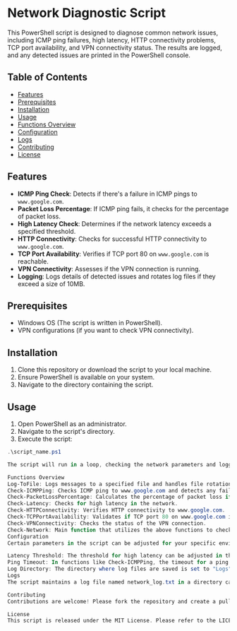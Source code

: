 # Network Diagnostic Script

This PowerShell script is designed to diagnose common network issues, including ICMP ping failures, high latency, HTTP connectivity problems, TCP port availability, and VPN connectivity status. The results are logged, and any detected issues are printed in the PowerShell console.

## Table of Contents

- [Features](#features)
- [Prerequisites](#prerequisites)
- [Installation](#installation)
- [Usage](#usage)
- [Functions Overview](#functions-overview)
- [Configuration](#configuration)
- [Logs](#logs)
- [Contributing](#contributing)
- [License](#license)

## Features

- **ICMP Ping Check**: Detects if there's a failure in ICMP pings to `www.google.com`.
- **Packet Loss Percentage**: If ICMP ping fails, it checks for the percentage of packet loss.
- **High Latency Check**: Determines if the network latency exceeds a specified threshold.
- **HTTP Connectivity**: Checks for successful HTTP connectivity to `www.google.com`.
- **TCP Port Availability**: Verifies if TCP port 80 on `www.google.com` is reachable.
- **VPN Connectivity**: Assesses if the VPN connection is running.
- **Logging**: Logs details of detected issues and rotates log files if they exceed a size of 10MB.

## Prerequisites

- Windows OS (The script is written in PowerShell).
- VPN configurations (if you want to check VPN connectivity).

## Installation

1. Clone this repository or download the script to your local machine.
2. Ensure PowerShell is available on your system.
3. Navigate to the directory containing the script.

## Usage

1. Open PowerShell as an administrator.
2. Navigate to the script's directory.
3. Execute the script:

```powershell
.\script_name.ps1

The script will run in a loop, checking the network parameters and logging any detected issues. Detected issues will also be displayed in the PowerShell console.

Functions Overview
Log-ToFile: Logs messages to a specified file and handles file rotation if the size exceeds the limit.
Check-ICMPPing: Checks ICMP ping to www.google.com and detects any failures.
Check-PacketLossPercentage: Calculates the percentage of packet loss if ICMP ping fails.
Check-Latency: Checks for high latency in the network.
Check-HTTPConnectivity: Verifies HTTP connectivity to www.google.com.
Check-TCPPortAvailability: Validates if TCP port 80 on www.google.com is available.
Check-VPNConnectivity: Checks the status of the VPN connection.
Check-Network: Main function that utilizes the above functions to check various network parameters.
Configuration
Certain parameters in the script can be adjusted for your specific environment:

Latency Threshold: The threshold for high latency can be adjusted in the Check-Latency function. The default is set to 200 milliseconds.
Ping Timeout: In functions like Check-ICMPPing, the timeout for a ping request is set to 1000 milliseconds. Adjust as necessary.
Log Directory: The directory where log files are saved is set to "Logs". Modify this if needed.
Logs
The script maintains a log file named network_log.txt in a directory called "Logs". If a log file exceeds 10MB, it will be renamed with a timestamp, and a new log file will be created.

Contributing
Contributions are welcome! Please fork the repository and create a pull request with your changes.

License
This script is released under the MIT License. Please refer to the LICENSE file for more details.
